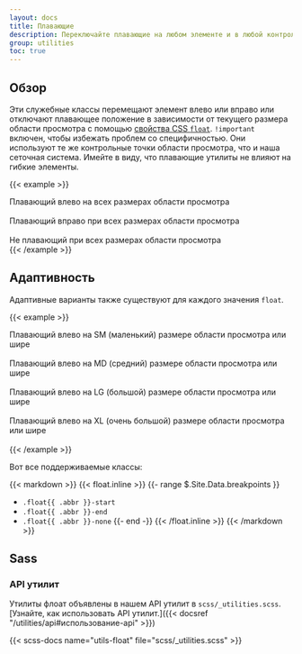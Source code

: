 ```yaml
---
layout: docs
title: Плавающие
description: Переключайте плавающие на любом элементе и в любой контрольной точке с помощью наших гибких утилит float.
group: utilities
toc: true
---
```


## Обзор

Эти служебные классы перемещают элемент влево или вправо или отключают плавающее положение в зависимости от текущего размера области просмотра с помощью [свойства CSS `float`](https://developer.mozilla.org/en-US/docs/Web/CSS/float). `!important` включен, чтобы избежать проблем со специфичностью. Они используют те же контрольные точки области просмотра, что и наша сеточная система. Имейте в виду, что плавающие утилиты не влияют на гибкие элементы.

{{< example >}}
<div class="float-start">Плавающий влево на всех размерах области просмотра</div><br>
<div class="float-end">Плавающий вправо при всех размерах области просмотра</div><br>
<div class="float-none">Не плавающий при всех размерах области просмотра</div>
{{< /example >}}

## Адаптивность

Адаптивные варианты также существуют для каждого значения `float`.

{{< example >}}
<div class="float-sm-start">Плавающий влево на SM (маленький) размере области просмотра или шире</div><br>
<div class="float-md-start">Плавающий влево на MD (средний) размере области просмотра или шире</div><br>
<div class="float-lg-start">Плавающий влево на LG (большой) размере области просмотра или шире</div><br>
<div class="float-xl-start">Плавающий влево на XL (очень большой) размере области просмотра или шире</div><br>
{{< /example >}}

Вот все поддерживаемые классы:

{{< markdown >}}
{{< float.inline >}}
{{- range $.Site.Data.breakpoints }}
- `.float{{ .abbr }}-start`
- `.float{{ .abbr }}-end`
- `.float{{ .abbr }}-none`
{{- end -}}
{{< /float.inline >}}
{{< /markdown >}}

## Sass

### API утилит

Утилиты флоат объявлены в нашем API утилит в `scss/_utilities.scss`. [Узнайте, как использовать API утилит.]({{< docsref "/utilities/api#использование-api" >}})

{{< scss-docs name="utils-float" file="scss/_utilities.scss" >}}
